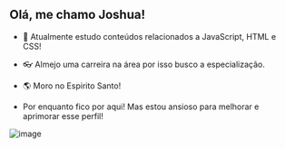 ## Olá, me chamo Joshua!
 - :eyes: Atualmente estudo conteúdos relacionados a JavaScript, HTML e CSS!
 - :eyeglasses: Almejo uma carreira na área por isso busco a especialização.
 - :earth_americas: Moro no Espirito Santo!

- Por enquanto fico por aqui! Mas estou ansioso para melhorar e aprimorar esse perfil!

![image](https://github.com/user-attachments/assets/c0de728d-928c-4495-9d79-5086f6a338ed) 


<!--
**JoshuaBizinoto/JoshuaBizinoto** is a ✨ _special_ ✨ repository because its `README.md` (this file) appears on your GitHub profile.

Here are some ideas to get you started:

- 🔭 I’m currently working on ...
- 🌱 I’m currently learning ...
- 👯 I’m looking to collaborate on ...
- 🤔 I’m looking for help with ...
- 💬 Ask me about ...
- 📫 How to reach me: ...
- 😄 Pronouns: ...
- ⚡ Fun fact: ...
-->
